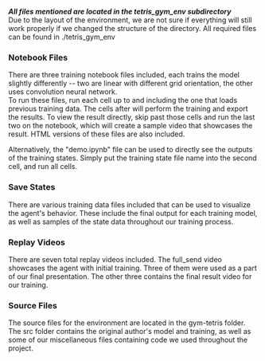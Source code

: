 ***All files mentioned are located in the tetris_gym_env subdirectory***  
Due to the layout of the environment, we are not sure if everything will still work properly if we changed the structure of the directory.
All required files can be found in ./tetris_gym_env  

### Notebook Files
There are three training notebook files included, each trains the model slightly differently -- two are linear with different grid orientation, the other uses convolution neural network.  
To run these files, run each cell up to and including the one that loads previous training data. The cells after will perform the training and export the results. To view the result directly, skip past those cells and run the last two on the notebook, which will create a sample video that showcases the result. HTML versions of these files are also included.

Alternatively, the "demo.ipynb" file can be used to directly see the outputs of the training states. Simply put the training state file name into the second cell, and run all cells.


### Save States
There are various training data files included that can be used to visualize the agent's behavior. These include the final output for each training model, as well as samples of the state data throughout our training process.

### Replay Videos
There are seven total replay videos included. The full_send video showcases the agent with initial training. Three of them were used as a part of our final presentation. The other three contains the final result video for our training.  

### Source Files
The source files for the environment are located in the gym-tetris folder. The src folder contains the original author's model and training, as well as some of our miscellaneous files containing code we used throughout the project.
